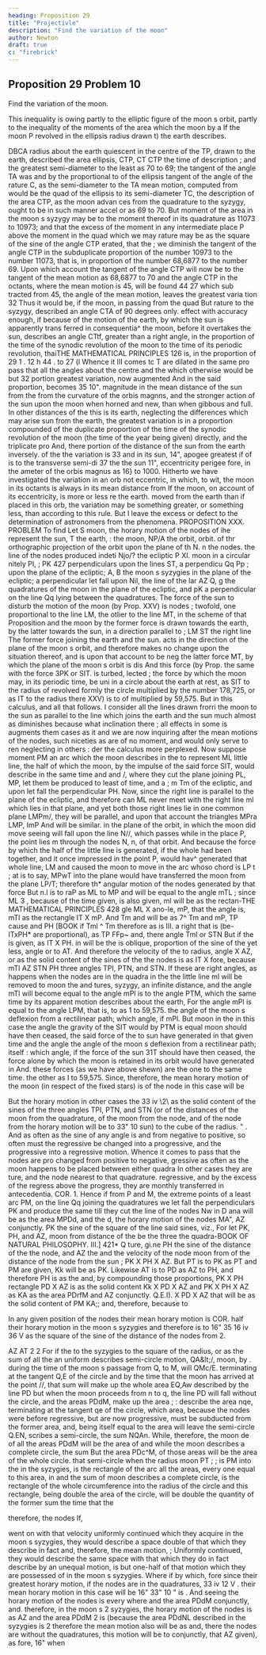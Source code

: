 ```yaml
---
heading: Proposition 29
title: "Projectivle"
description: "Find the variation of the moon"
author: Newton
draft: true
c: "firebrick"
---
```




## Proposition 29 Problem 10

Find the variation of the moon.

This inequality is owing partly to the elliptic figure of the moon s orbit,
partly to the inequality of the moments of the area which the moon by a
If the moon P revolved in the ellipsis
radius drawn t\) the earth describes.

DBCA
radius
about the earth quiescent in the centre of the
TP, drawn
to the earth, described
the area
ellipsis,
CTP,
CT
CTP
the time of description ; and the greatest semi-diameter
to the least
as 70 to 69; the tangent of the angle
TA
was
and by the
proportional to
of the ellipsis
tangent of the angle of the
rature C, as the semi-diameter
to the
TA
mean motion, computed from
would be
the quad
of the ellipsis to its semi-diameter
TC,
the description of the area CTP, as the moon advan
ces from the quadrature to the syzygy, ought to be in such manner accel
or as 69 to 70.
But
moment of the area in the moon s syzygy may be to the
moment thereof in its quadrature as 11073 to 10973; and that the excess
of the moment in any intermediate place P above the moment in the quad
which we may
rature may be as the square of the sine of the angle CTP
erated, that the
;
we diminish the tangent of the angle CTP
in the subduplicate proportion of the number 10973 to the number 11073,
that is, in proportion of the number 68,6877 to the number 69.
Upon
which account the tangent of the angle CTP will now be to the tangent
of the mean motion as 68,6877 to 70 and the angle CTP in the octants,
where the mean motion is 45, will be found 44 27
which sub
tracted from 45, the angle of the mean motion, leaves the greatest varia
tion 32
Thus it would be, if the moon, in passing from the quad
But
rature to the syzygy, described an angle CTA of 90 degrees only.
effect
with accuracy enough,
if
because of the motion of the earth, by which the sun is apparently trans
ferred in consequentia^ the moon, before it overtakes the sun, describes an
angle CTtf, greater than a right angle, in the proportion of the time of the
synodic revolution of the moon to the time of its periodic revolution, thaiTHE MATHEMATICAL PRINCIPLES
126
is,
in the proportion of
29
1
.
12 h 44
.
to
27
(l
Whence
it
III
comes
tc
T
are dilated in the same pro
pass that all the angles about the centre
and
the
which
otherwise would be but 32
portion
greatest variation, 
now augmented
And in the said proportion, becomes 35 10&quot;.
magnitude in the mean distance of the sun
from the
from the curvature of
the orbis magnns, and the stronger action of the sun upon the moon when
horned and new, than when gibbous and full. In other distances of the
this
is
its
earth, neglecting the differences
which may
arise
sun from the earth, the greatest variation is in a proportion compounded
of the duplicate proportion of the time of the synodic revolution of the
moon (the time of the year being given) directly, and the triplicate pro
And, there
portion of the distance of the sun from the earth inversely.
of
the
the
variation
is
33
and in its
sun,
14&quot;,
apogee
greatest
if
of
is to the transverse semi-di
37
the
the
sun
11&quot;,
eccentricity
perigee
fore, in the
ameter of the orbis
magnus
as
16}
to 1000.
Hitherto we have investigated the variation in an orb not eccentric, in
which, to wit, the moon in its octants is always in its mean distance from
If the moon, on account of its eccentricity, is more or less re
the earth.
moved from the earth than if placed in this orb, the variation may be
something greater, or something
less,
than according to this rule.
But
I
leave the excess or defect to the determination of astronomers from the
phenomena.
PROPOSITION XXX. PROBLEM
To find
Let S
moon,
the horary motion of the nodes of ihe
represent the sun,
T
the earth,
:
the moon, NP/A the
orbit,
orbit.
of thr
orthographic projection of the orbit upon the plane of th
N. n the nodes.
the line of the nodes produced indeti
Njo/? the
ecliptic
P
XI.
moon in a circular
nitely
PI,
;
PK
427
perpendiculars upon the lines ST,
a perpendicu
Qq Pp
;
upon the plane of the ecliptic; A, B the moon s syzygies in the plane
of the ecliptic;
a perpendicular let fall upon Nil, the line of the
lar
AZ
Q, g the quadratures of the moon in the plane of the ecliptic, and
pK a perpendicular on the line Qq lying between the quadratures. The
force of the sun to disturb the motion of the moon (by Prop. XXV) is
nodes
;
twofold, one proportional to the line
LM,
the otlier to the line
MT,
in the
scheme of that Proposition and the moon by the former force is drawn
towards the earth, by the latter towards the sun, in a direction parallel to
;
LM
ST
the right line
The former force
joining the earth and the sun.
acts in the direction of the plane of the moon s orbit, and therefore makes
no change upon the situation thereof, and is upon that account to be neg
the latter force MT, by which the plane of the moon s orbit is dis
And this force (by Prop.
the same with the force 3PK or SIT.
is
turbed,
lected
;
the force by which the moon may, in its periodic time, be uni
in a circle about the earth at rest, as SIT to the radius of
revolved
formly
the circle multiplied by the number 178,725, or as IT to the radius there
XXV)
is to
of multiplied by 59,575.
But in this calculus, and all that follows. I
consider all the lines drawn frorri the moon to the sun as parallel to the
line
which joins the earth and the sun
much
almost as
diminishes
because what inclination there
;
all effects in
some
is
augments them
cases as it
and we are now inquiring after the mean motions of the nodes,
such
niceties as are of no moment, and would only serve to ren
neglecting
in others
:
der the calculus more perplexed.
Now
suppose
moment
PM
an arc which the moon describes in the
to represent
ML
little line, the half of which the moon,
by the impulse of the said force SIT, would describe in the same time and
and /, where they cut the plane
joining PL, MP, let them be produced to
least
of time,
and
a
;
m
Tm
of the ecliptic, and upon
let fall the perpendicular PH.
Now, since
the right line
is
parallel to the plane of the ecliptic, and therefore can
ML
never meet with the right line ml which lies in that plane, and yet both
those right lines lie in one common plane LMPm/, they will be parallel,
and upon that account the triangles
MPra
LMP, ImP
And
will be similar.
in the plane of the orbit, in which the moon did move
seeing
will fall upon the line N//, which passes
while in the place P, the point
lies
m
through the nodes N, n, of that orbit. And because the force by which the
half of the little line
is generated, if the whole had been together, and
it once impressed in the
point P, would hav^ generated that whole line,
LM
and caused the moon
to
move
in the arc
whoso chord
is
LP
t
;
at is to say,
MPwT
into the plane
would have transferred the moon from the plane
LP/T; therefore th* angular motion of the nodes generated by that force
But n.l is to raP as ML to MP and
will be equal to the angle mTL
;
since
ML 3
,
because of the time given,
is also
given,
ml
will be as the rectan-THE MATHEMATICAL PRINCIPLES
428
gle
ML X
ano-le,
mP,
that
the angle
is,
mTl
as the rectangle
IT X mP. And
Tm and
will be as 7^
Tm and mP, TP
cause
and
PH
[BOOK
if
Tml
^
Tm
therefore as
is
III.
a right
that
is (be-
ITxPH*
are proportional), as
TP
FFp~ and, there
angle Tml or STN
But if the
is given, as IT X PH.
in
will
be
the
is oblique,
proportion of the sine of the
yet less,
angle
or
to
AT.
And
therefore the velocity of
the
to
radius,
angle
X AZ, or as the solid content of the sines of the
the nodes is as IT X
fore,
because
mTl
AZ
STN
PH
three angles TPI, PTN, and STN.
If these are right angles, as happens
when the nodes are in the quadra
in
the
the
little line ml will be removed to
moon
the
and
tures,
syzygy,
an infinite distance, and the angle mTl will become equal to the angle
mPl is to the angle PTM, which the
same time by its apparent motion describes about the earth,
For the angle mPl is equal to the angle LPM, that is, to
as 1 to 59,575.
the angle of the moon s deflexion from a rectilinear path; which angle, if
mPl. But
moon in the
in this case the angle
the gravity of the
SIT would by
PTM is equal
moon should have then
ceased, the said force of the
to
sun
have generated in that given time and the angle
the angle of the moon s deflexion from a rectilinear path;
itself
:
which angle, if the force of the sun 31T should have then ceased, the force
alone by which the moon is retained in its orbit would have generated in
And. these forces (as we have above shewn) are the one to
the same time.
the other as I to 59,575.
Since, therefore, the mean horary motion of the
moon
(in respect of the fixed stars) is
of the node in this case will be

But
the horary motion
in other cases the
33 iv \2\ as the solid content of the sines
of the three angles TPI, PTN, and STN (or of the distances of the moon
from the quadrature, of the moon from the node, and of the node from the
horary motion will be to
33&quot;
10
sun) to the cube of the radius.
&quot;
.
And
as often as the sine of any angle is
and from negative to positive, so often
must the regressive be changed into a progressive, and the progressive into
a regressive motion. Whence it comes to pass that the nodes are pro
changed from positive
to negative,
gressive as often as the moon happens to be placed between either quadra
In other cases they are
ture, and the node nearest to that quadrature.
regressive, and by the excess of the regress above the progress, they are
monthly transferred in antecedentia.
COR. 1. Hence if from P and M, the extreme points of a least arc PM,
on the line Qq joining the quadratures we let fall the perpendiculars PK
and produce the same till they cut the line of the nodes Nw in D ana
will be as the area MPDd, and the
d, the horary motion of the nodes
MA&quot;,
AZ conjunctly.
PK the sine of the
square of the line
said sines, viz.,
For
let
PK, PH, and AZ,
moon from
distance of the
be the three
the quadra-BOOK
OF NATURAL PHILOSOPHY.
III.]
421*
Q
ture,
gi.ne
PH
the sine of the distance of the
the node, and AZ the
and the velocity of the node
moon from
of the distance of the node from the sun
;
PK X PH X AZ. But PT is to PK as
PT and PM are given, Kk will be as
PK. Likewise AT is to PD as AZ to PH, and therefore PH is as the
and, by compounding those proportions, PK X PH
rectangle PD X AZ
is as the solid content Kk X PD X AZ and PK X PH X AZ as KA
as the area PDrfM and AZ conjunctly. Q.E.I).
X PD X AZ that
will be as the solid content of
PM
KA;; and, therefore, because
to

In any given position of the nodes their mean horary motion is
COR.
half their horary motion in the moon s syzygies and therefore is to 16&quot;
35 16 iv 36 V as the square of the sine of the distance of the nodes from
2.

AZ
AT
2
2
For if the
to
the syzygies to the square of the radius, or as
the
sum of all
the
an
uniform
describes
semi-circle
motion,
QA&amp;lt;/,
moon, by
.
during the time of the moon
s passage from Q, to M, will
QMc/E. terminating at the tangent Q,E of the circle
and by the time that the moon has arrived at the point //, that sum will
make up the whole area EQ,Aw described by the line PD but when the
moon proceeds from n to q, the line PD will fall without the circle, and
the areas PDdM,
make up the area
;
:
describe the area nqe, terminating at the tangent qe of the circle, which
area, because the nodes were before regressive, but are now progressive,
must be subducted from the former area, and, being itself equal to the area
will leave the semi-circle
Q.EN,
scribes a semi-circle, the
sum
NQAn.
While, therefore, the moon de
of all the areas
PDdM
will be the area of
and while the moon describes a complete circle, the sum
But the area PDc^M,
of those areas will be the area of the whole circle.
that semi-circle
when
the
radius
moon
PT
;
;
is
PM
into the
in the syzygies, is the rectangle of the arc
all the areas, every one equal to this area, in
and the sum of
moon describes a complete circle, is the rectangle of the
whole circumference into the radius of the circle and this rectangle, being
double the area of the circle, will be double the quantity of the former sum
the time that the

therefore, the nodes
If,

went on with that velocity uniformly continued
which they acquire in the moon s syzygies, they would describe a space
double of that which they describe in fact and, therefore, the mean motion,
;
Uniformly continued, they would describe the same space with
that which they do in fact describe by an unequal motion, is but one-half
of that motion which they are possessed of in the moon s syzygies. Where
if
by which,
fore since their greatest horary motion, if the nodes are in the quadratures,
33 iv 12 V . their mean horary motion in this case will be 16&quot;
33&quot;
10
&quot;
is
.
And seeing the horary motion of the nodes is every where
and the area PDdM conjunctly, and. therefore, in the moon s
2
syzygies, the horary motion of the nodes is as AZ and the area PDdM
2
is (because the area PDdNL described in the
syzygies is
2
therefore the mean motion also will be as
and, there
the nodes are without the quadratures, this motion will be to
conjunctly, that
AZ
given), as
fore,
16&quot;
when